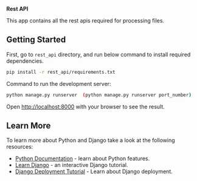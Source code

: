 **Rest API**

This app contains all the rest apis required for processing files.

## Getting Started

First, go to `rest_api` directory, and run below command to install required dependencies.

```bash
pip install -r rest_api/requirements.txt
```

Command to run the development server:

```bash
python manage.py runserver  (python manage.py runserver port_number)
```

Open [http://localhost:8000](http://localhost:8000) with your browser to see the result.

## Learn More

To learn more about Python and Django take a look at the following resources:

- [Python Documentation](https://www.python.org/doc/) - learn about Python features.
- [Learn Django](https://docs.djangoproject.com/en/3.2/intro/tutorial01/) - an interactive Django tutorial.
- [Django Deployment Tutorial](https://docs.djangoproject.com/en/3.2/howto/deployment/) - Learn about Django deployment.

